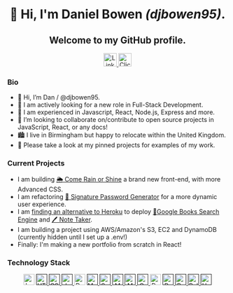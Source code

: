 <h1 align="center"> 👋 Hi, I'm Daniel Bowen  <i>(djbowen95)</i>.</h1>
<h2 align="center"> Welcome to my GitHub profile.</h2>
<div align="center">
           <a href="https://www.linkedin.com/in/daniel-bowen-6266ba191/" target="blank">
              <img src="https://img.shields.io/badge/LinkedIn-0A66C2?style=for-the-badge&logo=linkedin"
                   alt="LinkedIn Profile" height="30"/>
            </a> 
           <a href="mailto:name@email.com" target="blank">
              <img src="https://img.shields.io/badge/email-e4572e?style=for-the-badge&logo=data:image/svg+xml;base64,PHN2ZyB2aWV3Qm94PSIwIDAgOTYgOTYiIHhtbG5zPSJodHRwOi8vd3d3LnczLm9yZy8yMDAwL3N2ZyI+PHBhdGggZD0iTTkwIDEySDZhNS45OTcgNS45OTcgMCAwIDAtNiA2djYwYTUuOTk3IDUuOTk3IDAgMCAwIDYgNmg4NGE1Ljk5NyA1Ljk5NyAwIDAgMCA2LTZWMThhNS45OTcgNS45OTcgMCAwIDAtNi02Wm0tNiAxMnYyLjUxOUw0OCA0Ny4wOTIgMTIgMjYuNTE5VjI0Wk0xMiA3MlY0MC4zMzhMNDUuMDIzIDU5LjIxYTUuOTk2IDUuOTk2IDAgMCAwIDUuOTU0IDBMODQgNDAuMzM5VjcyWiIgZmlsbD0iI2ZmZmZmZiIgY2xhc3M9ImZpbGwtMDAwMDAwIj48L3BhdGg+PC9zdmc+"
                   alt="Click to Email" height="30"/>
            </a>
</div>

<h3>Bio</h3>           

- 👋 Hi, I’m Dan / @djbowen95.
- 👀 I am actively looking for a new role in Full-Stack Development.
- 🌱 I am experienced in Javascript, React, Node.js, Express and more.
- 💞️ I’m looking to collaborate on/contribute to open source projects in JavaScript, React, or any docs!
- 🏙️ I live in Birmingham but happy to relocate within the United Kingdom.
- 📌 Please take a look at my pinned projects for examples of my work.

<h3>Current Projects</h3> 

- I am building [🌦️ Come Rain or Shine](https://github.com/djbowen95/come-rain-or-shine/) a brand new front-end, with more Advanced CSS.
- I am refactoring [🔐 Signature Password Generator](https://github.com/djbowen95/signature-password-generator) for a more dynamic user experience.
- I am [finding an alternative to Heroku](https://help.heroku.com/RSBRUH58/removal-of-heroku-free-product-plans-faq) to deploy [📕Google Books Search Engine](https://github.com/djbowen95/book-search-engine) and [🖊️ Note Taker](https://github.com/djbowen95/note-taker).
- I am building a project using AWS/Amazon's S3, EC2 and DynamoDB (currently hidden until I set up a .env!)
- Finally: I'm making a new portfolio from scratch in React!

<h3>Technology Stack</h3>
<div align="center"> <!-- Could also left align and do line breaks -->
<img src="https://img.shields.io/badge/languages:-000000?style=for-the-badge" alt="Languages:" height="25"/> <a href="" target="blank">
              <img src="https://img.shields.io/badge/HTML5-E34F26?style=for-the-badge&logo=html5&logoColor=white"
                   alt="HTML5" height="25"/>
            </a>
            <a href="" target="blank">
              <img src="https://img.shields.io/badge/CSS3-1572B6?style=for-the-badge&logo=css3&logoColor=white"
                   alt="CSS3" height="25"/>
            </a> 
            <a href="" target="blank">
              <img src="https://img.shields.io/badge/JavaScript_ES6+-F7DF1E?style=for-the-badge&logo=javascript&logoColor=black"
                   alt="JavaScript ES6+" height="25"/>
            </a>
  <img src="https://img.shields.io/badge/databases_and_querying:-000000?style=for-the-badge" alt="Database:" height="25"/> <a href="" target="blank">
              <img src="https://img.shields.io/badge/MySQL-4479A1?style=for-the-badge&logo=mysql&logoColor=white"
                   alt="MySQL" height="25"/>
            </a>
            <a href="" target="blank">
              <img src="https://img.shields.io/badge/Sequelize-52B0E7?style=for-the-badge&logo=sequelize&logoColor=white"
                   alt="Sequelize" height="25"/>
            </a> 
            <a href="" target="blank">
              <img src="https://img.shields.io/badge/MongoDB-47A248?style=for-the-badge&logo=mongodb&logoColor=white"
                   alt="MongoDB" height="25"/>
            </a>  
            <a href="" target="blank">
              <img src="https://img.shields.io/badge/Mongoose-47A248?style=for-the-badge&logo=mongodb&logoColor=white"
                   alt="Mongoose" height="25"/>
            </a> 
            <a href="" target="blank">
              <img src="https://img.shields.io/badge/graphql-E10098?style=for-the-badge&logo=graphql&logoColor=white"
                   alt="GraphQL" height="25"/>
            </a> 
            <img src="https://img.shields.io/badge/frameworks_and_libraries:-000000?style=for-the-badge" alt="Database:" height="25"/> <a href="" target="blank">
            <a href="" target="blank">
              <img src="https://img.shields.io/badge/react-61DAFB?style=for-the-badge&logo=react&logoColor=black"
                   alt="React" height="25"/>
            </a>
            <a href="" target="blank">
              <img src="https://img.shields.io/badge/bootstrap-7952B3?style=for-the-badge&logo=bootstrap&logoColor=white"
                   alt="Bootstrap" height="25"/>
            </a>
            <a href="" target="blank">
              <img src="https://img.shields.io/badge/bulma-00D1B2?style=for-the-badge&logo=bulma&logoColor=white"
                   alt="Bulma" height="25"/>
            </a>
            <a href="" target="blank">
              <img src="https://img.shields.io/badge/handlebars-000000?style=for-the-badge&logo=handlebarsdotjs&logoColor=white"
                   alt="Handlebars" height="25"/>
            </a>
           </div>
